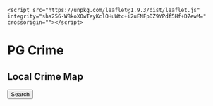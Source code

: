 <html lang="en">
<head>
    <meta charset="UTF-8">
    <meta http-equiv="X-UA-Compatible" content="IE=edge">
    <meta name="viewport" content="width=device-width, initial-scale=1.0">
    <title>Group Project Base</title>
    <link rel="stylesheet" href="https://unpkg.com/leaflet@1.9.3/dist/leaflet.css"
    integrity="sha256-kLaT2GOSpHechhsozzB+flnD+zUyjE2LlfWPgU04xyI="
    crossorigin=""/>
    <link rel="stylesheet" href="styles.css">

    <script src="https://unpkg.com/leaflet@1.9.3/dist/leaflet.js"
    integrity="sha256-WBkoXOwTeyKclOHuWtc+i2uENFpDZ9YPdf5Hf+D7ewM="
    crossorigin=""></script>
    
</head>
<body>
    <script src="./script.js"></script>
    <div class = "header">
        <h1>PG Crime</h1>
    </div>
    <div class="right_section box">
        <h2>Local Crime Map</h2>
        <div id="map"></div>
        <button type="submit" id="get-resto">Search</button>
    </div>
  
</body>
</html>

  
